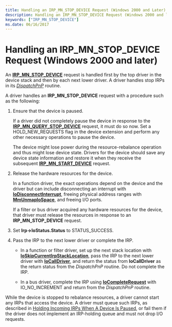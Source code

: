 ```yaml
---
title: Handling an IRP_MN_STOP_DEVICE Request (Windows 2000 and Later)
description: Handling an IRP_MN_STOP_DEVICE Request (Windows 2000 and later)
keywords: ["IRP_MN_STOP_DEVICE"]
ms.date: 06/16/2017
---
```


# Handling an IRP\_MN\_STOP\_DEVICE Request (Windows 2000 and later)





An [**IRP\_MN\_STOP\_DEVICE**](./irp-mn-stop-device.md) request is handled first by the top driver in the device stack and then by each next lower driver. A driver handles stop IRPs in its [*DispatchPnP*](/windows-hardware/drivers/ddi/wdm/nc-wdm-driver_dispatch) routine.

A driver handles an **IRP\_MN\_STOP\_DEVICE** request with a procedure such as the following:

1.  Ensure that the device is paused.

    If a driver did not completely pause the device in response to the [**IRP\_MN\_QUERY\_STOP\_DEVICE**](./irp-mn-query-stop-device.md) request, it must do so now. Set a HOLD\_NEW\_REQUESTS flag in the device extension and perform any other necessary operations to pause the device.

    The device might lose power during the resource-rebalance operation and thus might lose device state. Drivers for the device should save any device state information and restore it when they receive the subsequent [**IRP\_MN\_START\_DEVICE**](./irp-mn-start-device.md) request.

2.  Release the hardware resources for the device.

    In a function driver, the exact operations depend on the device and the driver but can include disconnecting an interrupt with [**IoDisconnectInterrupt**](/windows-hardware/drivers/ddi/wdm/nf-wdm-iodisconnectinterrupt), freeing physical address ranges with [**MmUnmapIoSpace**](/windows-hardware/drivers/ddi/wdm/nf-wdm-mmunmapiospace), and freeing I/O ports.

    If a filter or bus driver acquired any hardware resources for the device, that driver must release the resources in response to an **IRP\_MN\_STOP\_DEVICE** request.

3.  Set **Irp-&gt;IoStatus.Status** to STATUS\_SUCCESS.

4.  Pass the IRP to the next lower driver or complete the IRP.

    -   In a function or filter driver, set up the next stack location with [**IoSkipCurrentIrpStackLocation**](/windows-hardware/drivers/ddi/wdm/nf-wdm-ioskipcurrentirpstacklocation), pass the IRP to the next lower driver with [**IoCallDriver**](/windows-hardware/drivers/ddi/wdm/nf-wdm-iocalldriver), and return the status from **IoCallDriver** as the return status from the *DispatchPnP* routine. Do not complete the IRP.

    -   In a bus driver, complete the IRP using [**IoCompleteRequest**](/windows-hardware/drivers/ddi/wdm/nf-wdm-iocompleterequest) with IO\_NO\_INCREMENT and return from the *DispatchPnP* routine.

While the device is stopped to rebalance resources, a driver cannot start any IRPs that access the device. A driver must queue such IRPs, as described in [Holding Incoming IRPs When A Device Is Paused](holding-incoming-irps-when-a-device-is-paused.md), or fail them if the driver does not implement an IRP-holding queue and must not drop I/O requests.

 

